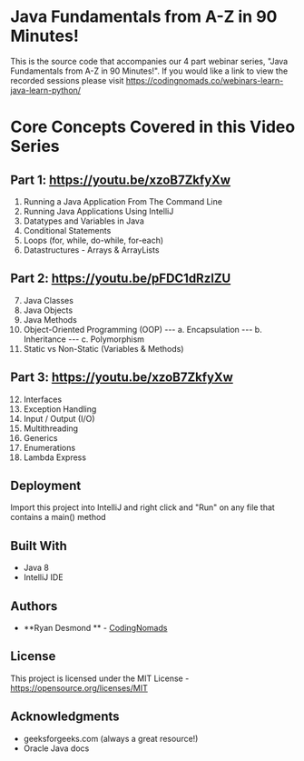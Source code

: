 # Java Fundamentals from A-Z in 90 Minutes! 

This is the source code that accompanies our 4 part webinar series, "Java Fundamentals from A-Z in 90 Minutes!".
If you would like a link to view the recorded sessions please visit https://codingnomads.co/webinars-learn-java-learn-python/

# Core Concepts Covered in this Video Series

## Part 1: https://youtu.be/xzoB7ZkfyXw

1. Running a Java Application From The Command Line
2. Running Java Applications Using IntelliJ
3. Datatypes and Variables in Java
4. Conditional Statements
5. Loops (for, while, do-while, for-each)
6. Datastructures - Arrays & ArrayLists

## Part 2: https://youtu.be/pFDC1dRzlZU 

7. Java Classes
8. Java Objects
9. Java Methods
10. Object-Oriented Programming (OOP)
--- a. Encapsulation
--- b. Inheritance 
--- c. Polymorphism
11. Static vs Non-Static (Variables & Methods) 

## Part 3: https://youtu.be/xzoB7ZkfyXw

12. Interfaces
13. Exception Handling
14. Input / Output (I/O)
15. Multithreading
16. Generics
17. Enumerations
18. Lambda Express

## Deployment
Import this project into IntelliJ and right click and "Run" on any file that contains a main() method

## Built With
* Java 8
* IntelliJ IDE

## Authors

* **Ryan Desmond ** - [CodingNomads](https://codingnomads.co)

## License

This project is licensed under the MIT License - https://opensource.org/licenses/MIT

## Acknowledgments
* geeksforgeeks.com (always a great resource!)
* Oracle Java docs


